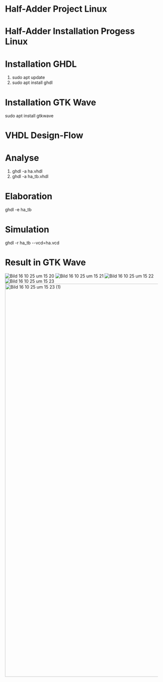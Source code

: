 # Half-Adder Project Linux

# Half-Adder Installation Progess Linux

# Installation GHDL
1. sudo apt update
2. sudo apt install ghdl

# Installation GTK Wave
sudo apt install gtkwave

# VHDL Design-Flow
# Analyse
1. ghdl -a ha.vhdl
2. ghdl -a ha_tb.vhdl

# Elaboration 
ghdl -e ha_tb

# Simulation
ghdl -r ha_tb --vcd=ha.vcd

# Result in GTK Wave
![Bild 16 10 25 um 15 20](https://github.com/user-attachments/assets/72044f21-31eb-406a-a48f-3445750894a1)
![Bild 16 10 25 um 15 21](https://github.com/user-attachments/assets/a3b252ea-6a46-41ea-abe4-911a2d174041)
![Bild 16 10 25 um 15 22](https://github.com/user-attachments/assets/7030b3a8-1637-4622-bc1d-9ff9c51969d5)
![Bild 16 10 25 um 15 23](https://github.com/user-attachments/assets/0a7c7489-8f68-43f5-901e-5c59c2f82bc6)
<img width="1992" height="1290" alt="Bild 16 10 25 um 15 23 (1)" src="https://github.com/user-attachments/assets/8a7c072c-f2ea-47ff-a87b-3bed3d59c562" />



